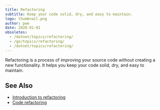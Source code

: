```yaml
---
title: Refactoring
subtitle: Keep your code solid, dry, and easy to maintain.
logo: thumbnail.png
author: pwe
date: 2020-01-01
obsoletes:
  - /dotnet/topics/refactoring/
  - /go/topics/refactoring/
  - /dotnet/topics/refactoring/
---
```


Refactoring is a process of improving your source code without creating a new functionality.
It helps you keep your code solid, dry, and easy to maintain.

## See Also

- [Introduction to refactoring](https://www.jetbrains.com/help/idea/refactoring-source-code.html)
- [Code refactoring](https://www.jetbrains.com/help/idea/refactoring-source-code.html)
